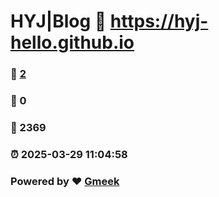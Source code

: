 # HYJ|Blog :link: https://hyj-hello.github.io 
### :page_facing_up: [2](https://hyj-hello.github.io/tag.html) 
### :speech_balloon: 0 
### :hibiscus: 2369 
### :alarm_clock: 2025-03-29 11:04:58 
### Powered by :heart: [Gmeek](https://github.com/Meekdai/Gmeek)
